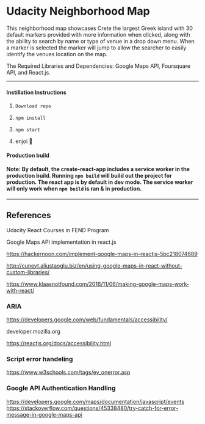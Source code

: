 
# Udacity Neighborhood Map


This neighborhood map showcases Crete the largest Greek island with 30 default markers provided with more information when clicked, along with the ability to search by name or type of venue in a drop down menu. When a marker is selected the marker will jump to allow the searcher to easily identify the venues location on the map. 


The Required Libraries and Dependencies: 
Google Maps API, Foursquare API, and React.js.

---
#### Instillation Instructions


1. ```Download repo```

2. ```npm install```

3. ```npm start```

4.    enjoi 🐼


#### Production build

#### Note: By default, the create-react-app includes a service worker in the production build. Running `npm build` will build out the project for production. The react app is by default in dev mode. The service worker will only work when `npm build` is ran & in production.

---
## References

Udacity React Courses in FEND Program

Google Maps API implementation in react.js

https://hackernoon.com/implement-google-maps-in-reactjs-5bc218074689

http://cuneyt.aliustaoglu.biz/en/using-google-maps-in-react-without-custom-libraries/

https://www.klaasnotfound.com/2016/11/06/making-google-maps-work-with-react/

### ARIA
https://developers.google.com/web/fundamentals/accessibility/

developer.mozilla.org

https://reactjs.org/docs/accessibility.html

### Script error handeling

https://www.w3schools.com/tags/ev_onerror.asp

### Google API Authentication Handling 
https://developers.google.com/maps/documentation/javascript/events
https://stackoverflow.com/questions/45338480/try-catch-for-error-message-in-google-maps-api